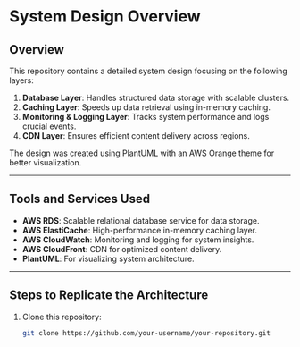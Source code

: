 # System Design Overview

## Overview
This repository contains a detailed system design focusing on the following layers:
1. **Database Layer**: Handles structured data storage with scalable clusters.
2. **Caching Layer**: Speeds up data retrieval using in-memory caching.
3. **Monitoring & Logging Layer**: Tracks system performance and logs crucial events.
4. **CDN Layer**: Ensures efficient content delivery across regions.

The design was created using PlantUML with an AWS Orange theme for better visualization.

---

## Tools and Services Used
- **AWS RDS**: Scalable relational database service for data storage.
- **AWS ElastiCache**: High-performance in-memory caching layer.
- **AWS CloudWatch**: Monitoring and logging for system insights.
- **AWS CloudFront**: CDN for optimized content delivery.
- **PlantUML**: For visualizing system architecture.

---

## Steps to Replicate the Architecture
1. Clone this repository:
   ```bash
   git clone https://github.com/your-username/your-repository.git
